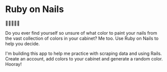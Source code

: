 # Ruby on Nails
:nail_care::nail_care::nail_care::nail_care::nail_care:

Do you ever find yourself so unsure of what color to paint your nails from the vast collection of colors in your cabinet? Me too. Use Ruby on Nails to help you decide.

I'm building this app to help me practice with scraping data and using Rails. Create an account, add colors to your cabinet and generate a random color. Hooray!
